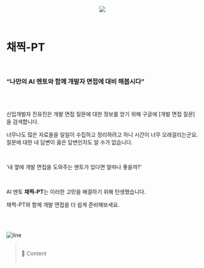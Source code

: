 <p align="center"><img src="https://github.com/Oxygen-Respirator/.github/assets/90380269/3d4c277b-3f89-4111-9944-114b1911ddbe"></p>

<br>

# 채찍-PT

<br>

### “나만의 AI 멘토와 함께 개발자 면접에 대비 해봅시다”

<br><br>

신입개발자 진유진은 개발 면접 질문에 대한 정보를 얻기 위해 구글에 [개발 면접 질문]을 검색합니다.

너무나도 많은 자료들을 일일이 수집하고 정리하려고 하니 시간이 너무 오래걸리는군요. 질문에 대한 내 답변이 옳은 답변인지도 알 수가 없습니다.

<br>

‘내 옆에 개발 면접을 도와주는 멘토가 있다면 얼마나 좋을까?’

<br>

AI 멘토 **채찍-PT**는 이러한 고민을 해결하기 위해 탄생했습니다.

채찍-PT와 함께 개발 면접을 더 쉽게 준비해보세요.

<br>
<br>

![line](https://github.com/Oxygen-Respirator/.github/assets/90380269/86bcc67c-3f02-49e7-abff-37f7ba8c8fe5)

> <br>**📕** Content<br><br>
